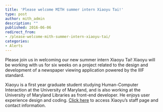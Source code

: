 ```yaml
---
title: 'Please welcome MITH summer intern Xiaoyu Tai!'
type: post
author: mith_admin
description: ""
published: 2016-06-06
redirect_from: 
- /please-welcome-mith-summer-intern-xiaoyu-tai/
categories:
- Alerts
---
```

Please join us in welcoming our new summer intern Xiaoyu Tai! Xiaoyu will be working with us for six weeks on a project related to the design and development of a newspaper viewing application powered by the IIIF standard.

Xiaoyu is a first year graduate student studying Human-Computer Interaction at the University of Maryland, and is also working at the University of Maryland Libraries as front-end developer. He enjoys user experience design and coding. [Click here](http://mith.umd.edu/people/person/xiaoyu-tai/) to access Xiaoyu’s staff page and contact information.

